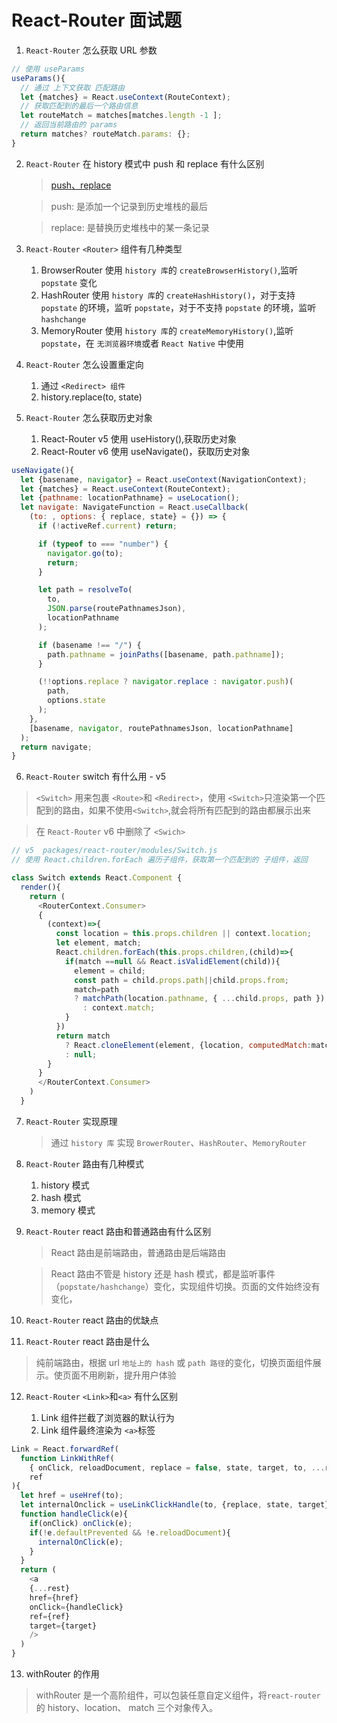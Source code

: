 # React-Router 面试题

1. `React-Router` 怎么获取 URL 参数

```js
// 使用 useParams
useParams(){
  // 通过 上下文获取 匹配路由
  let {matches} = React.useContext(RouteContext);
  // 获取匹配到的最后一个路由信息
  let routeMatch = matches[matches.length -1 ];
  // 返回当前路由的 params
  return matches? routeMatch.params: {};
}
```

2. `React-Router` 在 history 模式中 push 和 replace 有什么区别

    > [push、replace](./README.md)

    > push: 是添加一个记录到历史堆栈的最后

    > replace: 是替换历史堆栈中的某一条记录

3. `React-Router` `<Router>` 组件有几种类型

    1. BrowserRouter 使用 `history 库`的 `createBrowserHistory()`,监听 `popstate` 变化
    2. HashRouter 使用 `history 库`的 `createHashHistory()`，对于支持 `popstate` 的环境，监听 `popstate`，对于不支持 `popstate` 的环境，监听 `hashchange`
    3. MemoryRouter 使用 `history 库`的 `createMemoryHistory()`,监听 `popstate`，在 `无浏览器环境`或者 `React Native` 中使用

4. `React-Router` 怎么设置重定向

    1. 通过 `<Redirect> 组件`
    2. history.replace(to, state)

5. `React-Router` 怎么获取历史对象

    1. React-Router v5 使用 useHistory(),获取历史对象
    2. React-Router v6 使用 useNavigate()，获取历史对象

```js
useNavigate(){
  let {basename, navigator} = React.useContext(NavigationContext);
  let {matches} = React.useContext(RouteContext);
  let {pathname: locationPathname} = useLocation();
  let navigate: NavigateFunction = React.useCallback(
    (to: , options: { replace, state} = {}) => {
      if (!activeRef.current) return;

      if (typeof to === "number") {
        navigator.go(to);
        return;
      }

      let path = resolveTo(
        to,
        JSON.parse(routePathnamesJson),
        locationPathname
      );

      if (basename !== "/") {
        path.pathname = joinPaths([basename, path.pathname]);
      }

      (!!options.replace ? navigator.replace : navigator.push)(
        path,
        options.state
      );
    },
    [basename, navigator, routePathnamesJson, locationPathname]
  );
  return navigate;
}
```

6. `React-Router` switch 有什么用 - v5

> `<Switch>` 用来包裹 `<Route>`和 `<Redirect>`，使用 `<Switch>`只渲染第一个匹配到的路由，如果不使用`<Switch>`,就会将所有匹配到的路由都展示出来

> 在 `React-Router` v6 中删除了 `<Swich>`

```js
// v5  packages/react-router/modules/Switch.js
// 使用 React.children.forEach 遍历子组件，获取第一个匹配到的 子组件，返回

class Switch extends React.Component {
  render(){
    return (
      <RouterContext.Consumer>
      {
        (context)=>{
          const location = this.props.children || context.location;
          let element, match;
          React.children.forEach(this.props.children,(child)=>{
            if(match ==null && React.isValidElement(child)){
              element = child;
              const path = child.props.path||child.props.from;
              match=path
              ? matchPath(location.pathname, { ...child.props, path })
                : context.match;
            }
          })
          return match
            ? React.cloneElement(element, {location, computedMatch:match})
            : null;
        }
      }
      </RouterContext.Consumer>
    )
  }
```

7. `React-Router` 实现原理

    > 通过 `history 库` 实现 `BrowerRouter`、`HashRouter`、`MemoryRouter`

8. `React-Router` 路由有几种模式

    1. history 模式
    2. hash 模式
    3. memory 模式

9. `React-Router` react 路由和普通路由有什么区别

    > React 路由是前端路由，普通路由是后端路由

    > React 路由不管是 history 还是 hash 模式，都是监听事件（`popstate/hashchange`）变化，实现组件切换。页面的文件始终没有变化，

10. `React-Router` react 路由的优缺点

11. `React-Router` react 路由是什么

> 纯前端路由，根据 url `地址上的 hash` 或 `path 路径`的变化，切换页面组件展示。使页面不用刷新，提升用户体验

12. `React-Router` `<Link>`和`<a>` 有什么区别

    1. Link 组件拦截了浏览器的默认行为
    2. Link 组件最终渲染为 `<a>`标签

```js
Link = React.forwardRef(
  function LinkWithRef(
    { onClick, reloadDocument, replace = false, state, target, to, ...rest },
    ref
){
  let href = useHref(to);
  let internalOnclick = useLinkClickHandle(to, {replace, state, target});
  function handleClick(e){
    if(onClick) onClick(e);
    if(!e.defaultPrevented && !e.reloadDocument){
      internalOnClick(e);
    }
  }
  return (
    <a
    {...rest}
    href={href}
    onClick={handleClick}
    ref={ref}
    target={target}
    />
  )
}
```

13. withRouter 的作用

> withRouter 是一个高阶组件，可以包装任意自定义组件，将`react-router`的 history、location、 match 三个对象传入。
